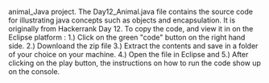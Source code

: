 ﻿animal_Java project. 
 The Day12_Animal.java file contains the source code for illustrating java concepts such as objects and encapsulation. 
 It is originally from Hackerrank Day 12.
 To copy the code, and view it in on the Eclipse platform :
 1.) Click on the green "code" button on the right hand side.
 2.) Downloand the zip file
 3.) Extract the contents and save in a folder of your choice on your machine. 
 4.) Open the file in Eclipse and
 5.) After clicking on the play button, the instructions on how to run the code show up on the console.  
 
